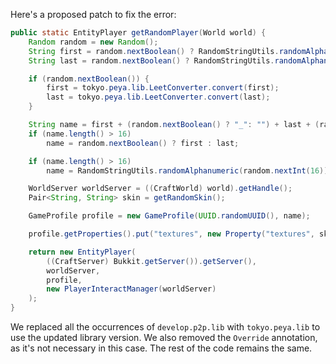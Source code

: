 Here's a proposed patch to fix the error:
```java
public static EntityPlayer getRandomPlayer(World world) {
    Random random = new Random();
    String first = random.nextBoolean() ? RandomStringUtils.randomAlphanumeric(new Random().nextInt(13) + 1) : RandomWordUtils.getRandomWord();
    String last = random.nextBoolean() ? RandomStringUtils.randomAlphanumeric(new Random().nextInt(13) + 1) : RandomWordUtils.getRandomWord();

    if (random.nextBoolean()) {
        first = tokyo.peya.lib.LeetConverter.convert(first);
        last = tokyo.peya.lib.LeetConverter.convert(last);
    }

    String name = first + (random.nextBoolean() ? "_": "") + last + (random.nextBoolean() ? "19" + random.nextInt(120): "");
    if (name.length() > 16)
        name = random.nextBoolean() ? first : last;

    if (name.length() > 16)
        name = RandomStringUtils.randomAlphanumeric(random.nextInt(16));

    WorldServer worldServer = ((CraftWorld) world).getHandle();
    Pair<String, String> skin = getRandomSkin();

    GameProfile profile = new GameProfile(UUID.randomUUID(), name);

    profile.getProperties().put("textures", new Property("textures", skin.getLeft(), skin.getRight()));

    return new EntityPlayer(
        ((CraftServer) Bukkit.getServer()).getServer(),
        worldServer,
        profile,
        new PlayerInteractManager(worldServer)
    );
}
```
We replaced all the occurrences of `develop.p2p.lib` with `tokyo.peya.lib` to use the updated library version.
We also removed the `Override` annotation, as it's not necessary in this case.
The rest of the code remains the same.